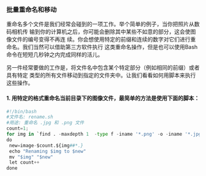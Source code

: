 ### 批量重命名和移动

重命名多个文件是我们经常会碰到的一项工作。举个简单的例子，当你把照片从数码相机传 输到你的计算机之后，你可能会删除其中某些不如意的部分，这会使图像文件的编号变得不再连 续。你会想使用特定的前缀和连续的数字对它们进行重命名。我们当然可以借助第三方软件执行 这类重命名操作，但是也可以使用Bash命令在短短几秒钟之内完成同样的活儿。

另一件经常要做的工作是，将文件名中包含某个特定部分（例如相同的前缀）或者具有特定 类型的所有文件移动到指定的文件夹中。让我们看看如何用脚本来执行这些操作。

#### 1. 用特定的格式重命名当前目录下的图像文件，最简单的方法是使用下面的脚本：

```py
#!/bin/bash
#文件名: rename.sh
#用途: 重命名 .jpg 和 .png 文件
count=1;
for img in `find . -maxdepth 1  -type f -iname '*.png' -o -iname '*.jpg'`
do
 new=image-$count.${img##*.}
 echo "Renaming $img to $new"
 mv "$img" "$new"
 let count++
done
```



